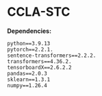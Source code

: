 # CCLA-STC

**Dependencies:**
```
python==3.9.13 
pytorch==2.2.1. 
sentence-transformers==2.2.2. 
transformers==4.36.2. 
tensorboardX==2.6.2.2
pandas==2.0.3
sklearn==1.3.1
numpy==1.26.4
```
